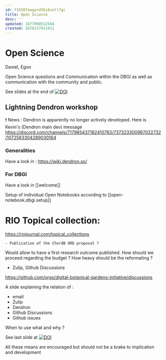 ```yaml
---
id: f1b58fewgynd36i6voll7gc
title: Open Science
desc: ''
updated: 1677090512504
created: 1676137411411
---
```


# Open Science

Daniel, Egon 


Open Science questions and Communication within the DBGI as well as communication with the community and public.

See slides at the end of <a href="https://doi.org/10.5281/zenodo.7663471"><img src="https://zenodo.org/badge/DOI/10.5281/zenodo.7663471.svg" alt="DOI"></a>

## Lightning Dendron workshop

❗ News : Dendron is apparently no longer actively developed. Here is Kevin's (Dendron main dev) message https://discord.com/channels/717965437182410783/737323300967022732/1072563304289030164


### Generalities 

Have a look in : https://wiki.dendron.so/

### For DBGI

Have a look in [[welcome]] 

Setup of individual Open Notebooks according to [[open-notebook.dbgi.setup]]


# RIO Topical collection:  
https://riojournal.com/topical_collections

    - Publication of the ChordB ORD proposal ?

Would allow to have a first research outcome published. 
    How should we proceed regarding the budget ? How heavy should be the reformating ? 

- Zulip, Github Discussions

https://github.com/orgs/digital-botanical-gardens-initiative/discussions

A slide explaining the relation of :

- email
- Zulip
- Dendron
- Github Discussions
- Github issues

When to use what and why ?

See last slide at <a href="https://doi.org/10.5281/zenodo.7663471"><img src="https://zenodo.org/badge/DOI/10.5281/zenodo.7663471.svg" alt="DOI"></a>

All these means are encouraged but should not be a brake to implication and development